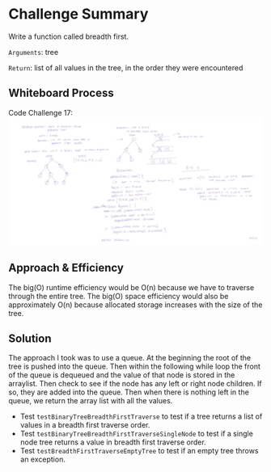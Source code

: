# Challenge Summary
Write a function called breadth first.

`Arguments`: tree

`Return`: list of all values in the tree, in the order they were encountered

## Whiteboard Process
Code Challenge 17: ![Code Challenge 17 Diagram](../lib/images/Java_CodeChallenge17.jpg)


## Approach & Efficiency
The big(O) runtime efficiency would be O(n) because we have to traverse through the entire tree.
The big(O) space efficiency would also be approximately O(n) because allocated storage increases with the size of the tree. 

## Solution

The approach I took was to use a queue. At the beginning the root of the tree is pushed into the queue. Then within the following
while loop the front of the queue is dequeued and the value of that node is stored in the arraylist. Then check to see if the node has any 
left or right node children. If so, they are added into the queue. Then when there is nothing left in the queue, we return the array list with 
all the values.


- Test `testBinaryTreeBreadthFirstTraverse` to test if a tree returns a list of values in a breadth first traverse order.
- Test `testBinaryTreeBreadthFirstTraverseSingleNode` to test if a single node tree returns a value in breadth first traverse order.
- Test `testBreadthFirstTraverseEmptyTree` to test if an empty tree throws an exception.